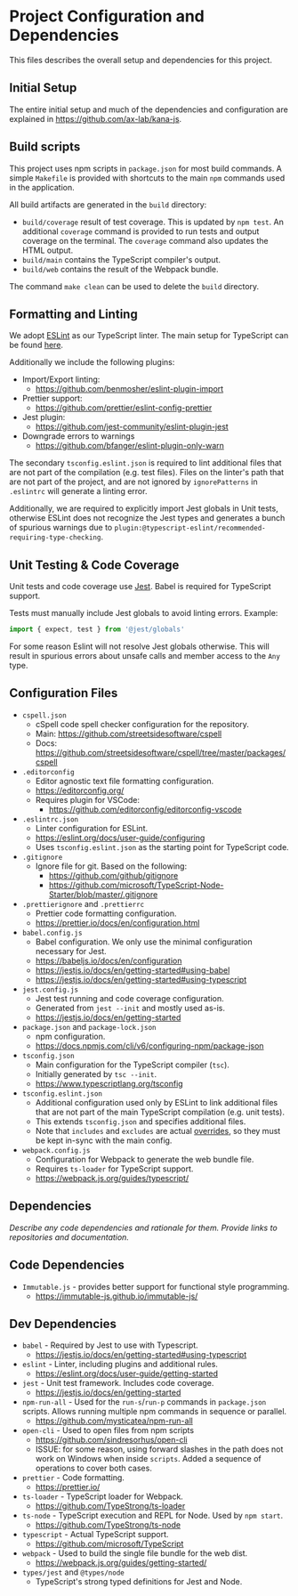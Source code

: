 # Project Configuration and Dependencies

This files describes the overall setup and dependencies for this project.

## Initial Setup

The entire initial setup and much of the dependencies and configuration are
explained in https://github.com/ax-lab/kana-js.

## Build scripts

This project uses npm scripts in `package.json` for most build commands. A
simple `Makefile` is provided with shortcuts to the main `npm` commands used
in the application.

All build artifacts are generated in the `build` directory:

* `build/coverage` result of test coverage. This is updated by `npm test`. An
  additional `coverage` command is provided to run tests and output coverage on
  the terminal. The `coverage` command also updates the HTML output.
* `build/main` contains the TypeScript compiler's output.
* `build/web` contains the result of the Webpack bundle.

The command `make clean` can be used to delete the `build` directory.

## Formatting and Linting

We adopt [ESLint](https://eslint.org) as our TypeScript linter. The main setup 
for TypeScript can be found [here](https://github.com/typescript-eslint/typescript-eslint#readme).

Additionally we include the following plugins:

* Import/Export linting:
	* https://github.com/benmosher/eslint-plugin-import
* Prettier support:
	* https://github.com/prettier/eslint-config-prettier
* Jest plugin:
	* https://github.com/jest-community/eslint-plugin-jest
* Downgrade errors to warnings
	* https://github.com/bfanger/eslint-plugin-only-warn

The secondary `tsconfig.eslint.json` is required to lint additional files that 
are not part of the compilation (e.g. test files). Files on the linter's path
that are not part of the project, and are not ignored by `ignorePatterns` 
in `.eslintrc` will generate a linting error.

Additionally, we are required to explicitly import Jest globals in Unit tests, 
otherwise ESLint does not recognize the Jest types and generates a bunch of 
spurious warnings due to `plugin:@typescript-eslint/recommended-requiring-type-checking`.

## Unit Testing & Code Coverage

Unit tests and code coverage use [Jest](https://jestjs.io/en/). Babel is 
required for TypeScript support.

Tests must manually include Jest globals to avoid linting errors. Example:

```typescript
import { expect, test } from '@jest/globals'
```

For some reason Eslint will not resolve Jest globals otherwise. This will 
result in spurious errors about unsafe calls and member access to the `Any` type.

## Configuration Files

* `cspell.json`
	* cSpell code spell checker configuration for the repository.
	* Main: https://github.com/streetsidesoftware/cspell
	* Docs: https://github.com/streetsidesoftware/cspell/tree/master/packages/cspell
* `.editorconfig`
	* Editor agnostic text file formatting configuration.
	* https://editorconfig.org/
	* Requires plugin for VSCode:
		* https://github.com/editorconfig/editorconfig-vscode
* `.eslintrc.json`
	* Linter configuration for ESLint.
	* https://eslint.org/docs/user-guide/configuring
	* Uses `tsconfig.eslint.json` as the starting point for TypeScript code.
* `.gitignore`
	* Ignore file for git. Based on the following:
		* https://github.com/github/gitignore
		* https://github.com/microsoft/TypeScript-Node-Starter/blob/master/.gitignore
* `.prettierignore` and `.prettierrc`
	* Prettier code formatting configuration.
	* https://prettier.io/docs/en/configuration.html
* `babel.config.js`
	* Babel configuration. We only use the minimal configuration necessary for Jest.
	* https://babeljs.io/docs/en/configuration
	* https://jestjs.io/docs/en/getting-started#using-babel
	* https://jestjs.io/docs/en/getting-started#using-typescript
* `jest.config.js`
	* Jest test running and code coverage configuration.
	* Generated from `jest --init` and mostly used as-is.
	* https://jestjs.io/docs/en/getting-started
* `package.json` and `package-lock.json`
	* npm configuration.
	* https://docs.npmjs.com/cli/v6/configuring-npm/package-json
* `tsconfig.json`
	* Main configuration for the TypeScript compiler (`tsc`).
	* Initially generated by `tsc --init`.
	* https://www.typescriptlang.org/tsconfig
* `tsconfig.eslint.json`
	* Additional configuration used only by ESLint to link additional files that 
	  are not part of the main TypeScript compilation (e.g. unit tests).
	* This extends `tsconfig.json` and specifies additional files.
	* Note that `includes` and `excludes` are actual [overrides](https://www.typescriptlang.org/tsconfig#extends), 
	  so they must be kept in-sync with the main config.
* `webpack.config.js`
	* Configuration for Webpack to generate the web bundle file.
	* Requires `ts-loader` for TypeScript support.
	* https://webpack.js.org/guides/typescript/


## Dependencies

_Describe any code dependencies and rationale for them. Provide links to repositories and documentation._

## Code Dependencies

* `Immutable.js` - provides better support for functional style programming.
	* https://immutable-js.github.io/immutable-js/

## Dev Dependencies

* `babel` - Required by Jest to use with Typescript.
	* https://jestjs.io/docs/en/getting-started#using-typescript
* `eslint` - Linter, including plugins and additional rules.
	* https://eslint.org/docs/user-guide/getting-started
* `jest` - Unit test framework. Includes code coverage.
	* https://jestjs.io/docs/en/getting-started
* `npm-run-all` - Used for the `run-s`/`run-p` commands in `package.json` 
  scripts. Allows running multiple npm commands in sequence or parallel.
	* https://github.com/mysticatea/npm-run-all
* `open-cli` - Used to open files from npm scripts
	* https://github.com/sindresorhus/open-cli
	* ISSUE: for some reason, using forward slashes in the path does not work
	  on Windows when inside `scripts`. Added a sequence of operations to cover
	  both cases.
* `prettier` - Code formatting.
	* https://prettier.io/
* `ts-loader` - TypeScript loader for Webpack.
	* https://github.com/TypeStrong/ts-loader
* `ts-node` - TypeScript execution and REPL for Node. Used by `npm start`.
	* https://github.com/TypeStrong/ts-node
* `typescript` - Actual TypeScript support.
	* https://github.com/microsoft/TypeScript
* `webpack` - Used to build the single file bundle for the web dist.
	* https://webpack.js.org/guides/getting-started/
* `types/jest` and `@types/node`
	* TypeScript's strong typed definitions for Jest and Node.
